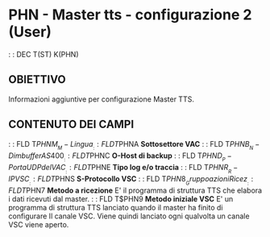 # PHN - Master tts - configurazione 2 (User)
 :  : DEC T(ST) K(PHN)
## OBIETTIVO
Informazioni aggiuntive per configurazione Master TTS.
## CONTENUTO DEI CAMPI
 :  : FLD T$PHNM __M-Lingua__
 :  : FLD T$PHNA __Sottosettore VAC__
 :  : FLD T$PHNB __N-Dim buffer AS400__
 :  : FLD T$PHNC __O-Host di backup__
 :  : FLD T$PHND __P-Porta UDP del VAC__
 :  : FLD T$PHNE __Tipo log e/o traccia__
 :  : FLD T$PHNR __R-IP VSC__
 :  : FLD T$PHNS __S-Protocollo VSC__
 :  : FLD T$PHN8 __Gruppo azioni Ricez__
 :  : FLD T$PHN7 __Metodo a ricezione__
E' il programma di struttura TTS che elabora i dati ricevuti dal master.
 :  : FLD T$PHN9 __Metodo iniziale VSC__
E' un programma di struttura TTS lanciato quando il master ha finito di configurare
Il canale VSC. Viene quindi lanciato ogni qualvolta un canale VSC viene aperto.

